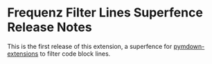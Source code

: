 # Frequenz Filter Lines Superfence Release Notes

This is the first release of this extension, a superfence for
[pymdown-extensions](https://github.com/facelessuser/pymdown-extensions) to
filter code block lines.
